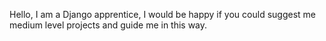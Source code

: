 Hello, I am a Django apprentice, I would be happy if you could suggest me medium level projects and guide me in this way.
